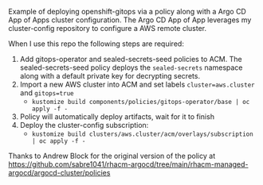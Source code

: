 Example of deploying openshift-gitops via a policy along with a Argo CD App of Apps cluster configuration. The Argo CD App of App leverages my cluster-config repository to configure a AWS remote cluster.

When I use this repo the following steps are required:

1. Add gitops-operator and sealed-secrets-seed policies to ACM. The sealed-secrets-seed policy deploys the `sealed-secrets` namespace along with a default private key for decrypting secrets.
2. Import a new AWS cluster into ACM and set labels `cluster=aws.cluster` and `gitops=true`
    * `kustomize build components/policies/gitops-operator/base | oc apply -f -`
3. Policy will automatically deploy artifacts, wait for it to finish
4. Deploy the cluster-config subscription:
    * `kustomize build clusters/aws.cluster/acm/overlays/subscription | oc apply -f -`

Thanks to Andrew Block for the original version of the policy at https://github.com/sabre1041/rhacm-argocd/tree/main/rhacm-managed-argocd/argocd-cluster/policies